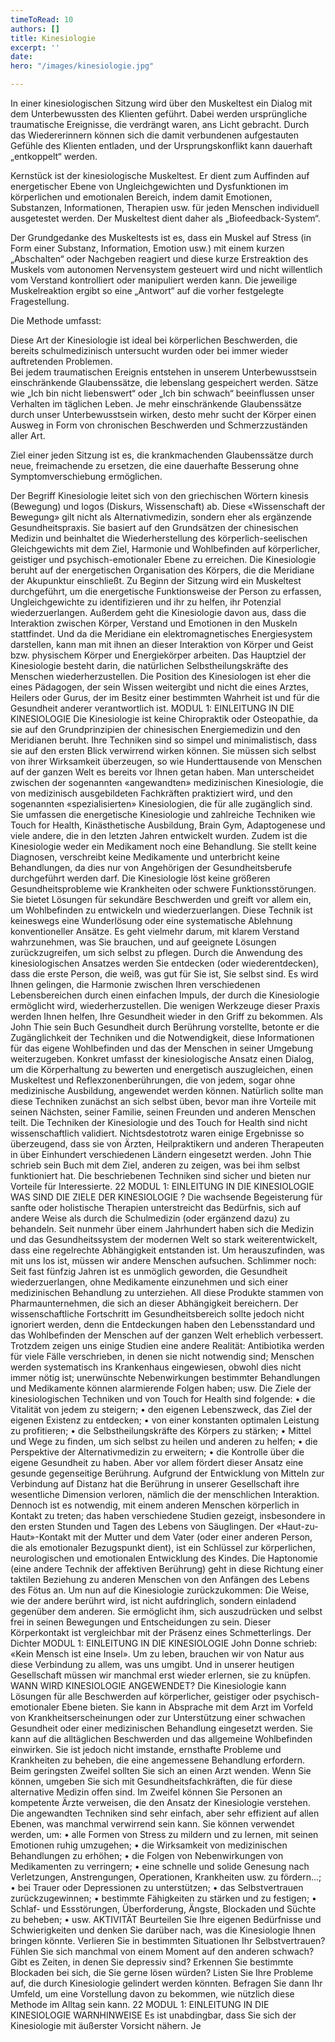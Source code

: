 ```yaml
---
timeToRead: 10
authors: []
title: Kinesiologie
excerpt: ''
date: 
hero: "/images/kinesiologie.jpg"

---
```

In einer kinesiologischen Sitzung wird über den Muskeltest ein Dialog mit dem Unterbewussten des Klienten geführt. Dabei werden ursprüngliche traumatische Ereignisse, die verdrängt waren, ans Licht gebracht. Durch das Wiedererinnern können sich die damit verbundenen aufgestauten Gefühle des Klienten entladen, und der Ursprungskonflikt kann dauerhaft „entkoppelt“ werden. 

Kernstück ist der kinesiologische Muskeltest. Er dient zum Auffinden auf energetischer Ebene von Ungleichgewichten und Dysfunktionen im körperlichen und emotionalen Bereich, indem damit Emotionen, Substanzen, Informationen, Therapien usw. für jeden Menschen individuell ausgetestet werden. Der Muskeltest dient daher als „Biofeedback-System“.

Der Grundgedanke des Muskeltests ist es, dass ein Muskel auf Stress (in Form einer Substanz, Information, Emotion usw.) mit einem kurzen „Abschalten“ oder Nachgeben reagiert und diese kurze Erstreaktion des Muskels vom autonomen Nervensystem gesteuert wird und nicht willentlich vom Verstand kontrolliert oder manipuliert werden kann. Die jeweilige Muskelreaktion ergibt so eine „Antwort“ auf die vorher festgelegte Fragestellung.

Die Methode umfasst:

Diese Art der Kinesiologie ist ideal bei körperlichen Beschwerden, die bereits schulmedizinisch untersucht wurden oder bei immer wieder auftretenden Problemen.  
Bei jedem traumatischen Ereignis entstehen in unserem Unterbewusstsein einschränkende Glaubenssätze, die lebenslang gespeichert werden. Sätze wie „Ich bin nicht liebenswert“ oder „Ich bin schwach“ beeinflussen unser Verhalten im täglichen Leben. Je mehr einschränkende Glaubenssätze durch unser Unterbewusstsein wirken, desto mehr sucht der Körper einen Ausweg in Form von chronischen Beschwerden und Schmerzzuständen aller Art.

Ziel einer jeden Sitzung ist es, die krankmachenden Glaubenssätze durch neue, freimachende zu ersetzen, die eine dauerhafte Besserung ohne Symptomverschiebung ermöglichen.

Der Begriff Kinesiologie leitet sich von den griechischen Wörtern kinesis (Bewegung) und logos (Diskurs, Wissenschaft) ab. Diese «Wissenschaft der Bewegung» gilt nicht als Alternativmedizin, sondern eher als ergänzende Gesundheitspraxis. Sie basiert auf den Grundsätzen der chinesischen Medizin und beinhaltet die Wiederherstellung des körperlich-seelischen Gleichgewichts mit dem Ziel, Harmonie und Wohlbefinden auf körperlicher, geistiger und psychisch-emotionaler Ebene zu erreichen. Die Kinesiologie beruht auf der energetischen Organisation des Körpers, die die Meridiane der Akupunktur einschließt. Zu Beginn der Sitzung wird ein Muskeltest durchgeführt, um die energetische Funktionsweise der Person zu erfassen, Ungleichgewichte zu identifizieren und ihr zu helfen, ihr Potenzial wiederzuerlangen. Außerdem geht die Kinesiologie davon aus, dass die Interaktion zwischen Körper, Verstand und Emotionen in den Muskeln stattfindet. Und da die Meridiane ein elektromagnetisches Energiesystem darstellen, kann man mit ihnen an dieser Interaktion von Körper und Geist bzw. physischem Körper und Energiekörper arbeiten. Das Hauptziel der Kinesiologie besteht darin, die natürlichen Selbstheilungskräfte des Menschen wiederherzustellen. Die Position des Kinesiologen ist eher die eines Pädagogen, der sein Wissen weitergibt und nicht die eines Arztes, Heilers oder Gurus, der im Besitz einer bestimmten Wahrheit ist und für die Gesundheit anderer verantwortlich ist. MODUL 1: EINLEITUNG IN DIE KINESIOLOGIE Die Kinesiologie ist keine Chiropraktik oder Osteopathie, da sie auf den Grundprinzipien der chinesischen Energiemedizin und den Meridianen beruht. Ihre Techniken sind so simpel und minimalistisch, dass sie auf den ersten Blick verwirrend wirken können. Sie müssen sich selbst von ihrer Wirksamkeit überzeugen, so wie Hunderttausende von Menschen auf der ganzen Welt es bereits vor Ihnen getan haben. Man unterscheidet zwischen der sogenannten «angewandten» medizinischen Kinesiologie, die von medizinisch ausgebildeten Fachkräften praktiziert wird, und den sogenannten «spezialisierten» Kinesiologien, die für alle zugänglich sind. Sie umfassen die energetische Kinesiologie und zahlreiche Techniken wie Touch for Health, Kinästhetische Ausbildung, Brain Gym, Adaptogenese und viele andere, die in den letzten Jahren entwickelt wurden. Zudem ist die Kinesiologie weder ein Medikament noch eine Behandlung. Sie stellt keine Diagnosen, verschreibt keine Medikamente und unterbricht keine Behandlungen, da dies nur von Angehörigen der Gesundheitsberufe durchgeführt werden darf. Die Kinesiologie löst keine größeren Gesundheitsprobleme wie Krankheiten oder schwere Funktionsstörungen. Sie bietet Lösungen für sekundäre Beschwerden und greift vor allem ein, um Wohlbefinden zu entwickeln und wiederzuerlangen. Diese Technik ist keineswegs eine Wunderlösung oder eine systematische Ablehnung konventioneller Ansätze. Es geht vielmehr darum, mit klarem Verstand wahrzunehmen, was Sie brauchen, und auf geeignete Lösungen zurückzugreifen, um sich selbst zu pflegen. Durch die Anwendung des kinesiologischen Ansatzes werden Sie entdecken (oder wiederentdecken), dass die erste Person, die weiß, was gut für Sie ist, Sie selbst sind. Es wird Ihnen gelingen, die Harmonie zwischen Ihren verschiedenen Lebensbereichen durch einen einfachen Impuls, der durch die Kinesiologie ermöglicht wird, wiederherzustellen. Die wenigen Werkzeuge dieser Praxis werden Ihnen helfen, Ihre Gesundheit wieder in den Griff zu bekommen. Als John Thie sein Buch Gesundheit durch Berührung vorstellte, betonte er die Zugänglichkeit der Techniken und die Notwendigkeit, diese Informationen für das eigene Wohlbefinden und das der Menschen in seiner Umgebung weiterzugeben. Konkret umfasst der kinesiologische Ansatz einen Dialog, um die Körperhaltung zu bewerten und energetisch auszugleichen, einen Muskeltest und Reflexzonenberührungen, die von jedem, sogar ohne medizinische Ausbildung, angewendet werden können. Natürlich sollte man diese Techniken zunächst an sich selbst üben, bevor man ihre Vorteile mit seinen Nächsten, seiner Familie, seinen Freunden und anderen Menschen teilt. Die Techniken der Kinesiologie und des Touch for Health sind nicht wissenschaftlich validiert. Nichtsdestotrotz waren einige Ergebnisse so überzeugend, dass sie von Ärzten, Heilpraktikern und anderen Therapeuten in über Einhundert verschiedenen Ländern eingesetzt werden. John Thie schrieb sein Buch mit dem Ziel, anderen zu zeigen, was bei ihm selbst funktioniert hat. Die beschriebenen Techniken sind sicher und bieten nur Vorteile für Interessierte. 22 MODUL 1: EINLEITUNG IN DIE KINESIOLOGIE WAS SIND DIE ZIELE DER KINESIOLOGIE ? Die wachsende Begeisterung für sanfte oder holistische Therapien unterstreicht das Bedürfnis, sich auf andere Weise als durch die Schulmedizin (oder ergänzend dazu) zu behandeln. Seit nunmehr über einem Jahrhundert haben sich die Medizin und das Gesundheitssystem der modernen Welt so stark weiterentwickelt, dass eine regelrechte Abhängigkeit entstanden ist. Um herauszufinden, was mit uns los ist, müssen wir andere Menschen aufsuchen. Schlimmer noch: Seit fast fünfzig Jahren ist es unmöglich geworden, die Gesundheit wiederzuerlangen, ohne Medikamente einzunehmen und sich einer medizinischen Behandlung zu unterziehen. All diese Produkte stammen von Pharmaunternehmen, die sich an dieser Abhängigkeit bereichern. Der wissenschaftliche Fortschritt im Gesundheitsbereich sollte jedoch nicht ignoriert werden, denn die Entdeckungen haben den Lebensstandard und das Wohlbefinden der Menschen auf der ganzen Welt erheblich verbessert. Trotzdem zeigen uns einige Studien eine andere Realität: Antibiotika werden für viele Fälle verschrieben, in denen sie nicht notwendig sind; Menschen werden systematisch ins Krankenhaus eingewiesen, obwohl dies nicht immer nötig ist; unerwünschte Nebenwirkungen bestimmter Behandlungen und Medikamente können alarmierende Folgen haben; usw. Die Ziele der kinesiologischen Techniken und von Touch for Health sind folgende: • die Vitalität von jedem zu steigern; • den eigenen Lebenszweck, das Ziel der eigenen Existenz zu entdecken; • von einer konstanten optimalen Leistung zu profitieren; • die Selbstheilungskräfte des Körpers zu stärken; • Mittel und Wege zu finden, um sich selbst zu heilen und anderen zu helfen; • die Perspektive der Alternativmedizin zu erweitern; • die Kontrolle über die eigene Gesundheit zu haben. Aber vor allem fördert dieser Ansatz eine gesunde gegenseitige Berührung. Aufgrund der Entwicklung von Mitteln zur Verbindung auf Distanz hat die Berührung in unserer Gesellschaft ihre wesentliche Dimension verloren, nämlich die der menschlichen Interaktion. Dennoch ist es notwendig, mit einem anderen Menschen körperlich in Kontakt zu treten; das haben verschiedene Studien gezeigt, insbesondere in den ersten Stunden und Tagen des Lebens von Säuglingen. Der «Haut-zu-Haut»-Kontakt mit der Mutter und dem Vater (oder einer anderen Person, die als emotionaler Bezugspunkt dient), ist ein Schlüssel zur körperlichen, neurologischen und emotionalen Entwicklung des Kindes. Die Haptonomie (eine andere Technik der affektiven Berührung) geht in diese Richtung einer taktilen Beziehung zu anderen Menschen von den Anfängen des Lebens des Fötus an. Um nun auf die Kinesiologie zurückzukommen: Die Weise, wie der andere berührt wird, ist nicht aufdringlich, sondern einladend gegenüber dem anderen. Sie ermöglicht ihm, sich auszudrücken und selbst frei in seinen Bewegungen und Entscheidungen zu sein. Dieser Körperkontakt ist vergleichbar mit der Präsenz eines Schmetterlings. Der Dichter MODUL 1: EINLEITUNG IN DIE KINESIOLOGIE John Donne schrieb: «Kein Mensch ist eine Insel». Um zu leben, brauchen wir von Natur aus diese Verbindung zu allem, was uns umgibt. Und in unserer heutigen Gesellschaft müssen wir manchmal erst wieder erlernen, sie zu knüpfen. WANN WIRD KINESIOLOGIE ANGEWENDET? Die Kinesiologie kann Lösungen für alle Beschwerden auf körperlicher, geistiger oder psychisch-emotionaler Ebene bieten. Sie kann in Absprache mit dem Arzt im Vorfeld von Krankheitserscheinungen oder zur Unterstützung einer schwachen Gesundheit oder einer medizinischen Behandlung eingesetzt werden. Sie kann auf die alltäglichen Beschwerden und das allgemeine Wohlbefinden einwirken. Sie ist jedoch nicht imstande, ernsthafte Probleme und Krankheiten zu beheben, die eine angemessene Behandlung erfordern. Beim geringsten Zweifel sollten Sie sich an einen Arzt wenden. Wenn Sie können, umgeben Sie sich mit Gesundheitsfachkräften, die für diese alternative Medizin offen sind. Im Zweifel können Sie Personen an kompetente Ärzte verweisen, die den Ansatz der Kinesiologie verstehen. Die angewandten Techniken sind sehr einfach, aber sehr effizient auf allen Ebenen, was manchmal verwirrend sein kann. Sie können verwendet werden, um: • alle Formen von Stress zu mildern und zu lernen, mit seinen Emotionen ruhig umzugehen; • die Wirksamkeit von medizinischen Behandlungen zu erhöhen; • die Folgen von Nebenwirkungen von Medikamenten zu verringern; • eine schnelle und solide Genesung nach Verletzungen, Anstrengungen, Operationen, Krankheiten usw. zu fördern...; • bei Trauer oder Depressionen zu unterstützen; • das Selbstvertrauen zurückzugewinnen; • bestimmte Fähigkeiten zu stärken und zu festigen; • Schlaf- und Essstörungen, Überforderung, Ängste, Blockaden und Süchte zu beheben; • usw. AKTIVITÄT Beurteilen Sie Ihre eigenen Bedürfnisse und Schwierigkeiten und denken Sie darüber nach, was die Kinesiologie Ihnen bringen könnte. Verlieren Sie in bestimmten Situationen Ihr Selbstvertrauen? Fühlen Sie sich manchmal von einem Moment auf den anderen schwach? Gibt es Zeiten, in denen Sie depressiv sind? Erkennen Sie bestimmte Blockaden bei sich, die Sie gerne lösen würden? Listen Sie Ihre Probleme auf, die durch Kinesiologie gelindert werden könnten. Befragen Sie dann Ihr Umfeld, um eine Vorstellung davon zu bekommen, wie nützlich diese Methode im Alltag sein kann. 22 MODUL 1: EINLEITUNG IN DIE KINESIOLOGIE WARNHINWEISE Es ist unabdingbar, dass Sie sich der Kinesiologie mit äußerster Vorsicht nähern. Je